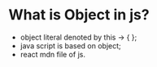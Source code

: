 # What is Object in js?

- object literal denoted by this -> { };
- java script is based on object;
- react mdn file of js.
